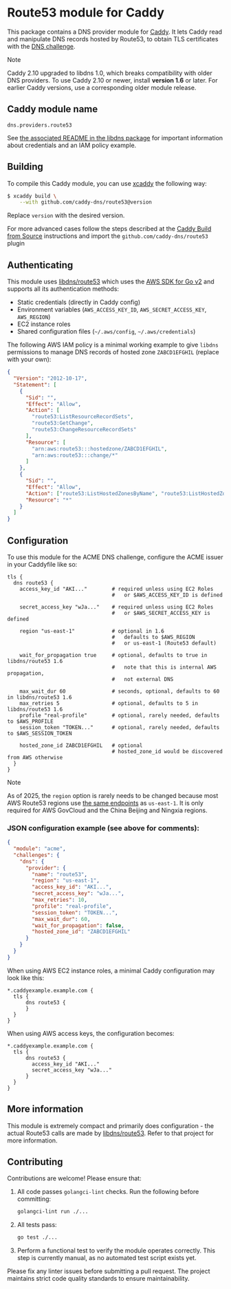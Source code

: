 # Route53 module for Caddy

This package contains a DNS provider module for [Caddy](https://github.com/caddyserver/caddy).
It lets Caddy read and manipulate DNS records hosted by Route53, to obtain TLS certificates
with the [DNS challenge](https://caddyserver.com/docs/automatic-https#dns-challenge).

> [!NOTE]
> Caddy 2.10 upgraded to libdns 1.0, which breaks compatibility with older DNS providers.
> To use Caddy 2.10 or newer, install **version 1.6** or later.
> For earlier Caddy versions, use a corresponding older module release.


## Caddy module name

```
dns.providers.route53
```

See [the associated README in the libdns package](https://github.com/libdns/route53) for important information about credentials and an IAM policy example.

## Building

To compile this Caddy module, you can use [xcaddy](https://github.com/caddyserver/xcaddy) the following way:

```bash
$ xcaddy build \
    --with github.com/caddy-dns/route53@version
```

Replace `version` with the desired version.

For more advanced cases follow the steps described at the [Caddy Build from Source](https://github.com/caddyserver/caddy#build-from-source) instructions and import the `github.com/caddy-dns/route53` plugin

## Authenticating

This module uses [libdns/route53](https://github.com/libdns/route53) which uses the [AWS SDK for Go v2](https://docs.aws.amazon.com/sdk-for-go/v2/developer-guide/welcome.html) and supports all its authentication methods:
- Static credentials (directly in Caddy config)
- Environment variables (`AWS_ACCESS_KEY_ID`, `AWS_SECRET_ACCESS_KEY`, `AWS_REGION`)
- EC2 instance roles
- Shared configuration files (`~/.aws/config`, `~/.aws/credentials`)

The following AWS IAM policy is a minimal working example to give `libdns` permissions to manage DNS records of hosted zone `ZABCD1EFGHIL` (replace with your own):

```json
{
  "Version": "2012-10-17",
  "Statement": [
    {
      "Sid": "",
      "Effect": "Allow",
      "Action": [
        "route53:ListResourceRecordSets",
        "route53:GetChange",
        "route53:ChangeResourceRecordSets"
      ],
      "Resource": [
        "arn:aws:route53:::hostedzone/ZABCD1EFGHIL",
        "arn:aws:route53:::change/*"
      ]
    },
    {
      "Sid": "",
      "Effect": "Allow",
      "Action": ["route53:ListHostedZonesByName", "route53:ListHostedZones"],
      "Resource": "*"
    }
  ]
}
```

## Configuration

To use this module for the ACME DNS challenge, configure the ACME issuer in your Caddyfile like so:

```caddy
tls {
  dns route53 {
    access_key_id "AKI..."        # required unless using EC2 Roles
                                  #   or $AWS_ACCESS_KEY_ID is defined

    secret_access_key "wJa..."    # required unless using EC2 Roles
                                  #   or $AWS_SECRET_ACCESS_KEY is defined

    region "us-east-1"            # optional in 1.6
                                  #   defaults to $AWS_REGION
                                  #   or us-east-1 (Route53 default)

    wait_for_propagation true     # optional, defaults to true in libdns/route53 1.6
                                  #   note that this is internal AWS propagation,
                                  #   not external DNS

    max_wait_dur 60               # seconds, optional, defaults to 60 in libdns/route53 1.6
    max_retries 5                 # optional, defaults to 5 in libdns/route53 1.6
    profile "real-profile"        # optional, rarely needed, defaults to $AWS_PROFILE
    session_token "TOKEN..."      # optional, rarely needed, defaults to $AWS_SESSION_TOKEN

    hosted_zone_id ZABCD1EFGHIL   # optional
                                  # hosted_zone_id would be discovered from AWS otherwise
  }
}
```

> [!NOTE]
> As of 2025, the `region` option is rarely needs to be changed because most AWS Route53 regions use [the same endpoints](https://docs.aws.amazon.com/general/latest/gr/r53.html) as `us-east-1`. It is only required for AWS GovCloud and the China Beijing and Ningxia regions.

### JSON configuration example (see above for comments):

```json
{
  "module": "acme",
  "challenges": {
    "dns": {
      "provider": {
        "name": "route53",
        "region": "us-east-1",
        "access_key_id": "AKI...",
        "secret_access_key": "wJa...",
        "max_retries": 10,
        "profile": "real-profile",
        "session_token": "TOKEN...",
        "max_wait_dur": 60,
        "wait_for_propagation": false,
        "hosted_zone_id": "ZABCD1EFGHIL"
      }
    }
  }
}
```

When using AWS EC2 instance roles, a minimal Caddy configuration may look like this:

```caddy
*.caddyexample.example.com {
  tls {
      dns route53 {
      }
  }
}
```

When using AWS access keys, the configuration becomes:

```caddy
*.caddyexample.example.com {
  tls {
      dns route53 {
        access_key_id "AKI..."
        secret_access_key "wJa..."
      }
  }
}
```

## More information

This module is extremely compact and primarily does configuration - the actual Route53 calls are made by [libdns/route53](https://github.com/libdns/route53). Refer to that project for more information.


## Contributing

Contributions are welcome! Please ensure that:

1. All code passes `golangci-lint` checks. Run the following before committing:
   ```bash
   golangci-lint run ./...
   ```

2. All tests pass:
   ```bash
   go test ./...
   ```

3. Perform a functional test to verify the module operates correctly. This step is currently manual, as no automated test script exists yet.

Please fix any linter issues before submitting a pull request. The project maintains strict code quality standards to ensure maintainability.
